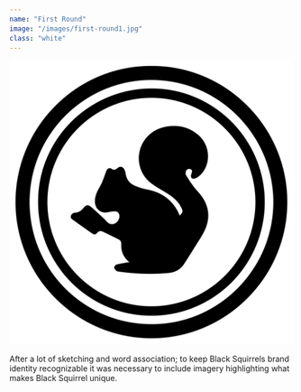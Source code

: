 ```yaml
---
name: "First Round"
image: "/images/first-round1.jpg"
class: "white"
---
```


![](/images/BS-logo.png)

<p class="push-0">
After a lot of sketching and word association; to keep Black Squirrels brand identity recognizable it was necessary to include imagery highlighting what makes Black Squirrel unique.
</p>
